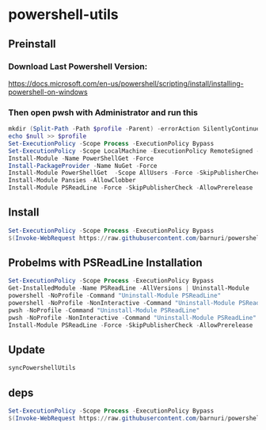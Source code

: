 # powershell-utils

## Preinstall
### Download Last Powershell Version:

https://docs.microsoft.com/en-us/powershell/scripting/install/installing-powershell-on-windows

### Then open pwsh with **Administrator** and run this
```powershell
mkdir (Split-Path -Path $profile -Parent) -errorAction SilentlyContinue 
echo $null >> $profile
Set-ExecutionPolicy -Scope Process -ExecutionPolicy Bypass
Set-ExecutionPolicy -Scope LocalMachine -ExecutionPolicy RemoteSigned -Force
Install-Module -Name PowerShellGet -Force
Install-PackageProvider -Name NuGet -Force
Install-Module PowerShellGet  -Scope AllUsers -Force -SkipPublisherCheck
Install-Module Pansies -AllowClobber
Install-Module PSReadLine -Force -SkipPublisherCheck -AllowPrerelease
```

## Install 
```powershell
Set-ExecutionPolicy -Scope Process -ExecutionPolicy Bypass
$(Invoke-WebRequest https://raw.githubusercontent.com/barnuri/powershell-utils/master/installProfileTools.ps1 -Headers @{"Cache-Control"="no-cache"}).Content | iex
```

## Probelms with PSReadLine Installation
```powershell
Set-ExecutionPolicy -Scope Process -ExecutionPolicy Bypass
Get-InstalledModule -Name PSReadLine -AllVersions | Uninstall-Module
powershell -NoProfile -Command "Uninstall-Module PSReadLine"
powershell -NoProfile -NonInteractive -Command "Uninstall-Module PSReadLine"
pwsh -NoProfile -Command "Uninstall-Module PSReadLine"
pwsh -NoProfile -NonInteractive -Command "Uninstall-Module PSReadLine"
Install-Module PSReadLine -Force -SkipPublisherCheck -AllowPrerelease
```


## Update
```powershell
syncPowershellUtils
```

## deps
```powershell
Set-ExecutionPolicy -Scope Process -ExecutionPolicy Bypass
$(Invoke-WebRequest https://raw.githubusercontent.com/barnuri/powershell-utils/master/installCommonDeps.ps1 -Headers @{"Cache-Control"="no-cache"}).Content | iex
```
